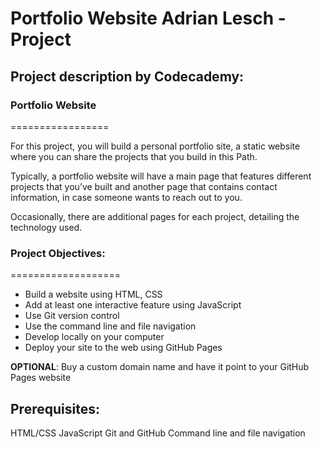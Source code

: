 # Portfolio Website Adrian Lesch - Project
## Project description by Codecademy:

### Portfolio Website
=================

For this project, you will build a personal portfolio site, a static website where you can share the projects that you build in this Path.

Typically, a portfolio website will have a main page that features different projects that you’ve built and another page that contains contact information, in case someone wants to reach out to you.

Occasionally, there are additional pages for each project, detailing the technology used.

### Project Objectives:
===================
+ Build a website using HTML, CSS
+ Add at least one interactive feature using JavaScript
+ Use Git version control
+ Use the command line and file navigation
+ Develop locally on your computer
+ Deploy your site to the web using GitHub Pages

**OPTIONAL**:
Buy a custom domain name and have it point to your GitHub Pages website

Prerequisites:
--------------
HTML/CSS
JavaScript
Git and GitHub
Command line and file navigation